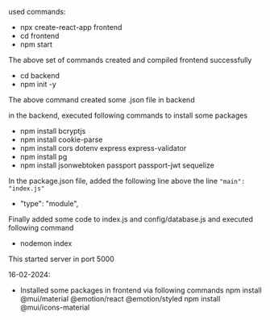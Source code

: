 used commands:

- npx create-react-app frontend
- cd frontend
- npm start

The above set of commands created and compiled frontend successfully


- cd backend
- npm init -y

The above command created some .json file in backend

in the backend, executed following commands to install some packages

- npm install bcryptjs
- npm install cookie-parse
- npm install cors dotenv express express-validator
- npm install pg
- npm install jsonwebtoken passport passport-jwt sequelize

In the package.json file, added the following line above the line `"main": "index.js"`
- "type": "module",

Finally added some code to index.js and config/database.js and executed following command
- nodemon index

This started server in port 5000

16-02-2024:
- Installed some packages in frontend via following commands
    npm install @mui/material @emotion/react @emotion/styled
    npm install @mui/icons-material
